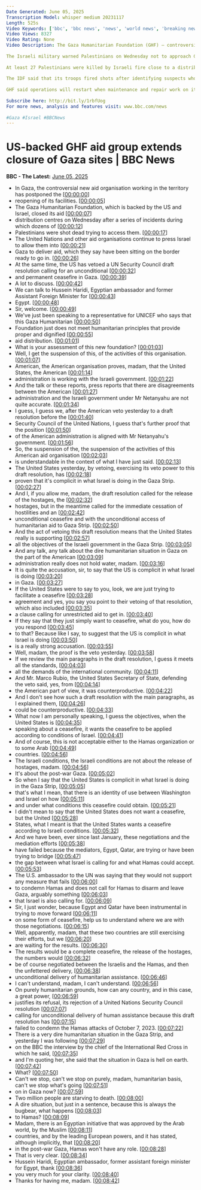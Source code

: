 ```yaml
---
Date Generated: June 05, 2025
Transcription Model: whisper medium 20231117
Length: 525s
Video Keywords: ['bbc', 'bbc news', 'news', 'world news', 'breaking news', 'us news', 'world', 'america', 'usa', 'usa news', 'india news']
Video Views: 8327
Video Rating: None
Video Description: The Gaza Humanitarian Foundation (GHF) – controversial US and Israel-backed aid network – will not immediately resume distributing aid after a full-day closure on Wednesday. 
 
The Israeli military warned Palestinians on Wednesday not to approach GHF aid distribution sites while “reorganisation work” was under way, saying that access roads to those locations would be “considered combat zones”.
 
At least 27 Palestinians were killed by Israeli fire close to a distribution centre on Tuesday, according to the Hamas-run Civil Defence Agency.
 
The IDF said that its troops fired shots after identifying suspects who moved towards them "deviating from the designated access routes".
 
GHF said operations will restart when maintenance and repair work on its distribution sites is complete.
 
Subscribe here: http://bit.ly/1rbfUog
For more news, analysis and features visit: www.bbc.com/news 
 
#Gaza #Israel #BBCNews
---
```


# US-backed GHF aid group extends closure of Gaza sites | BBC News
**BBC - The Latest:** [June 05, 2025](https://www.youtube.com/watch?v=3PYijbRRfws)
*  In Gaza, the controversial new aid organisation working in the territory has postponed the [[00:00:00](https://www.youtube.com/watch?v=3PYijbRRfws&t=0.0s)]
*  reopening of its facilities. [[00:00:05](https://www.youtube.com/watch?v=3PYijbRRfws&t=5.0s)]
*  The Gaza Humanitarian Foundation, which is backed by the US and Israel, closed its aid [[00:00:07](https://www.youtube.com/watch?v=3PYijbRRfws&t=7.36s)]
*  distribution centres on Wednesday after a series of incidents during which dozens of [[00:00:12](https://www.youtube.com/watch?v=3PYijbRRfws&t=12.98s)]
*  Palestinians were shot dead trying to access them. [[00:00:17](https://www.youtube.com/watch?v=3PYijbRRfws&t=17.76s)]
*  The United Nations and other aid organisations continue to press Israel to allow them into [[00:00:21](https://www.youtube.com/watch?v=3PYijbRRfws&t=21.36s)]
*  Gaza to deliver aid, which they say have been sitting on the border ready to go in. [[00:00:26](https://www.youtube.com/watch?v=3PYijbRRfws&t=26.96s)]
*  At the same time, the US has vetoed a UN Security Council draft resolution calling for an unconditional [[00:00:32](https://www.youtube.com/watch?v=3PYijbRRfws&t=32.24s)]
*  and permanent ceasefire in Gaza. [[00:00:39](https://www.youtube.com/watch?v=3PYijbRRfws&t=39.08s)]
*  A lot to discuss. [[00:00:42](https://www.youtube.com/watch?v=3PYijbRRfws&t=42.120000000000005s)]
*  We can talk to Hussein Haridi, Egyptian ambassador and former Assistant Foreign Minister for [[00:00:43](https://www.youtube.com/watch?v=3PYijbRRfws&t=43.120000000000005s)]
*  Egypt. [[00:00:48](https://www.youtube.com/watch?v=3PYijbRRfws&t=48.18s)]
*  Sir, welcome. [[00:00:49](https://www.youtube.com/watch?v=3PYijbRRfws&t=49.18s)]
*  We've just been speaking to a representative for UNICEF who says that this Gaza Humanitarian [[00:00:50](https://www.youtube.com/watch?v=3PYijbRRfws&t=50.18s)]
*  Foundation just does not meet humanitarian principles that provide proper and dignified [[00:00:55](https://www.youtube.com/watch?v=3PYijbRRfws&t=55.239999999999995s)]
*  aid distribution. [[00:01:01](https://www.youtube.com/watch?v=3PYijbRRfws&t=61.48s)]
*  What is your assessment of this new foundation? [[00:01:03](https://www.youtube.com/watch?v=3PYijbRRfws&t=63.76s)]
*  Well, I get the suspension of this, of the activities of this organisation. [[00:01:07](https://www.youtube.com/watch?v=3PYijbRRfws&t=67.03999999999999s)]
*  American, the American organisation proves, madam, that the United States, the American [[00:01:14](https://www.youtube.com/watch?v=3PYijbRRfws&t=74.08s)]
*  administration is working with the Israeli government. [[00:01:22](https://www.youtube.com/watch?v=3PYijbRRfws&t=82.12s)]
*  And the talk or these reports, press reports that there are disagreements between the American [[00:01:27](https://www.youtube.com/watch?v=3PYijbRRfws&t=87.04s)]
*  administration and the Israeli government under Mr Netanyahu are not quite accurate. [[00:01:34](https://www.youtube.com/watch?v=3PYijbRRfws&t=94.92s)]
*  I guess, I guess we, after the American veto yesterday to a draft resolution before the [[00:01:40](https://www.youtube.com/watch?v=3PYijbRRfws&t=100.92s)]
*  Security Council of the United Nations, I guess that's further proof that the position [[00:01:50](https://www.youtube.com/watch?v=3PYijbRRfws&t=110.28s)]
*  of the American administration is aligned with Mr Netanyahu's government. [[00:01:56](https://www.youtube.com/watch?v=3PYijbRRfws&t=116.8s)]
*  So, the suspension of the, the suspension of the activities of this American aid organisation [[00:02:03](https://www.youtube.com/watch?v=3PYijbRRfws&t=123.80000000000001s)]
*  is understandable in the context of what I have just said. [[00:02:13](https://www.youtube.com/watch?v=3PYijbRRfws&t=133.0s)]
*  The United States yesterday, by vetoing, exercising its veto power to this draft resolution, has [[00:02:18](https://www.youtube.com/watch?v=3PYijbRRfws&t=138.52s)]
*  proven that it's complicit in what Israel is doing in the Gaza Strip. [[00:02:27](https://www.youtube.com/watch?v=3PYijbRRfws&t=147.72s)]
*  And I, if you allow me, madam, the draft resolution called for the release of the hostages, the [[00:02:32](https://www.youtube.com/watch?v=3PYijbRRfws&t=152.68s)]
*  hostages, but in the meantime called for the immediate cessation of hostilities and an [[00:02:42](https://www.youtube.com/watch?v=3PYijbRRfws&t=162.88000000000002s)]
*  unconditional ceasefire and with the unconditional access of humanitarian aid to Gaza Strip. [[00:02:50](https://www.youtube.com/watch?v=3PYijbRRfws&t=170.48000000000002s)]
*  And the act of vetoing this draft resolution means that the United States really is supporting [[00:02:57](https://www.youtube.com/watch?v=3PYijbRRfws&t=177.48000000000002s)]
*  all the objectives of the Israeli government in the Gaza Strip. [[00:03:05](https://www.youtube.com/watch?v=3PYijbRRfws&t=185.36s)]
*  And any talk, any talk about the dire humanitarian situation in Gaza on the part of the American [[00:03:09](https://www.youtube.com/watch?v=3PYijbRRfws&t=189.24s)]
*  administration really does not hold water, madam. [[00:03:16](https://www.youtube.com/watch?v=3PYijbRRfws&t=196.32s)]
*  It is quite the accusation, sir, to say that the US is complicit in what Israel is doing [[00:03:20](https://www.youtube.com/watch?v=3PYijbRRfws&t=200.4s)]
*  in Gaza. [[00:03:27](https://www.youtube.com/watch?v=3PYijbRRfws&t=207.4s)]
*  If the United States were to say to you, look, we are just trying to facilitate a ceasefire [[00:03:28](https://www.youtube.com/watch?v=3PYijbRRfws&t=208.88s)]
*  agreement and yes, you say you point to their vetoing of that resolution, which also included [[00:03:35](https://www.youtube.com/watch?v=3PYijbRRfws&t=215.04000000000002s)]
*  a clause calling for unrestricted aid to get in. [[00:03:40](https://www.youtube.com/watch?v=3PYijbRRfws&t=220.72s)]
*  If they say that they just simply want to ceasefire, what do you, how do you respond [[00:03:45](https://www.youtube.com/watch?v=3PYijbRRfws&t=225.96s)]
*  to that? Because like I say, to suggest that the US is complicit in what Israel is doing [[00:03:50](https://www.youtube.com/watch?v=3PYijbRRfws&t=230.52s)]
*  is a really strong accusation. [[00:03:55](https://www.youtube.com/watch?v=3PYijbRRfws&t=235.64000000000001s)]
*  Well, madam, the proof is the veto yesterday. [[00:03:58](https://www.youtube.com/watch?v=3PYijbRRfws&t=238.72s)]
*  If we review the main paragraphs in the draft resolution, I guess it meets all the standards, [[00:04:03](https://www.youtube.com/watch?v=3PYijbRRfws&t=243.56s)]
*  all the demands of the international community. [[00:04:11](https://www.youtube.com/watch?v=3PYijbRRfws&t=251.56s)]
*  And Mr. Marco Rubio, the United States Secretary of State, defending the veto said, yes, from [[00:04:14](https://www.youtube.com/watch?v=3PYijbRRfws&t=254.28s)]
*  the American part of view, it was counterproductive. [[00:04:22](https://www.youtube.com/watch?v=3PYijbRRfws&t=262.72s)]
*  And I don't see how such a draft resolution with the main paragraphs, as I explained them, [[00:04:26](https://www.youtube.com/watch?v=3PYijbRRfws&t=266.56s)]
*  could be counterproductive. [[00:04:33](https://www.youtube.com/watch?v=3PYijbRRfws&t=273.2s)]
*  What now I am personally speaking, I guess the objectives, when the United States is [[00:04:35](https://www.youtube.com/watch?v=3PYijbRRfws&t=275.15999999999997s)]
*  speaking about a ceasefire, it wants the ceasefire to be applied according to conditions of Israel. [[00:04:41](https://www.youtube.com/watch?v=3PYijbRRfws&t=281.4s)]
*  And of course, this is not acceptable either to the Hamas organization or to some Arab [[00:04:49](https://www.youtube.com/watch?v=3PYijbRRfws&t=289.28s)]
*  countries. [[00:04:56](https://www.youtube.com/watch?v=3PYijbRRfws&t=296.03999999999996s)]
*  The Israeli conditions, the Israeli conditions are not about the release of hostages, madam. [[00:04:56](https://www.youtube.com/watch?v=3PYijbRRfws&t=296.84s)]
*  It's about the post-war Gaza. [[00:05:02](https://www.youtube.com/watch?v=3PYijbRRfws&t=302.76s)]
*  So when I say that the United States is complicit in what Israel is doing in the Gaza Strip, [[00:05:05](https://www.youtube.com/watch?v=3PYijbRRfws&t=305.28s)]
*  that's what I mean, that there is an identity of use between Washington and Israel on how [[00:05:11](https://www.youtube.com/watch?v=3PYijbRRfws&t=311.71999999999997s)]
*  and under what conditions this ceasefire could obtain. [[00:05:21](https://www.youtube.com/watch?v=3PYijbRRfws&t=321.84s)]
*  I didn't mean to say that the United States does not want a ceasefire, but the United [[00:05:28](https://www.youtube.com/watch?v=3PYijbRRfws&t=328.12s)]
*  States, what I meant is that the United States wants a ceasefire according to Israeli conditions. [[00:05:32](https://www.youtube.com/watch?v=3PYijbRRfws&t=332.59999999999997s)]
*  And we have been, ever since last January, these negotiations and the mediation efforts [[00:05:38](https://www.youtube.com/watch?v=3PYijbRRfws&t=338.91999999999996s)]
*  have failed because the mediators, Egypt, Qatar, are trying or have been trying to bridge [[00:05:47](https://www.youtube.com/watch?v=3PYijbRRfws&t=347.36s)]
*  the gap between what Israel is calling for and what Hamas could accept. [[00:05:53](https://www.youtube.com/watch?v=3PYijbRRfws&t=353.84s)]
*  The U.S. ambassador to the UN was saying that they would not support any measure that fails [[00:06:00](https://www.youtube.com/watch?v=3PYijbRRfws&t=360.08s)]
*  to condemn Hamas and does not call for Hamas to disarm and leave Gaza, arguably something [[00:06:03](https://www.youtube.com/watch?v=3PYijbRRfws&t=363.64s)]
*  that Israel is also calling for. [[00:06:09](https://www.youtube.com/watch?v=3PYijbRRfws&t=369.2s)]
*  Sir, I just wonder, because Egypt and Qatar have been instrumental in trying to move forward [[00:06:11](https://www.youtube.com/watch?v=3PYijbRRfws&t=371.15999999999997s)]
*  on some form of ceasefire, help us to understand where we are with those negotiations. [[00:06:15](https://www.youtube.com/watch?v=3PYijbRRfws&t=375.32s)]
*  Well, apparently, madam, that these two countries are still exercising their efforts, but we [[00:06:20](https://www.youtube.com/watch?v=3PYijbRRfws&t=380.56s)]
*  are waiting for the results. [[00:06:30](https://www.youtube.com/watch?v=3PYijbRRfws&t=390.12s)]
*  The results would be a complete ceasefire, the release of the hostages, the numbers would [[00:06:32](https://www.youtube.com/watch?v=3PYijbRRfws&t=392.56s)]
*  be of course negotiated between the Israelis and the Hamas, and then the unfettered delivery, [[00:06:38](https://www.youtube.com/watch?v=3PYijbRRfws&t=398.68s)]
*  unconditional delivery of humanitarian assistance. [[00:06:46](https://www.youtube.com/watch?v=3PYijbRRfws&t=406.32s)]
*  I can't understand, madam, I can't understand. [[00:06:56](https://www.youtube.com/watch?v=3PYijbRRfws&t=416.76s)]
*  On purely humanitarian grounds, how can any country, and in this case, a great power, [[00:06:59](https://www.youtube.com/watch?v=3PYijbRRfws&t=419.24s)]
*  justifies its refusal, its rejection of a United Nations Security Council resolution [[00:07:07](https://www.youtube.com/watch?v=3PYijbRRfws&t=427.24s)]
*  calling for unconditional delivery of human assistance because this draft resolution has [[00:07:15](https://www.youtube.com/watch?v=3PYijbRRfws&t=435.24s)]
*  failed to condemn the Hamas attacks of October 7, 2023. [[00:07:22](https://www.youtube.com/watch?v=3PYijbRRfws&t=442.24s)]
*  There is a very dire humanitarian situation in the Gaza Strip, and yesterday I was following [[00:07:29](https://www.youtube.com/watch?v=3PYijbRRfws&t=449.24s)]
*  on the BBC the interview by the chief of the International Red Cross in which he said, [[00:07:35](https://www.youtube.com/watch?v=3PYijbRRfws&t=455.24s)]
*  and I'm quoting her, she said that the situation in Gaza is hell on earth. [[00:07:42](https://www.youtube.com/watch?v=3PYijbRRfws&t=462.24s)]
*  What? [[00:07:50](https://www.youtube.com/watch?v=3PYijbRRfws&t=470.24s)]
*  Can't we stop, can't we stop on purely, madam, humanitarian basis, can't we stop what's going [[00:07:51](https://www.youtube.com/watch?v=3PYijbRRfws&t=471.24s)]
*  on in Gaza now? [[00:07:59](https://www.youtube.com/watch?v=3PYijbRRfws&t=479.24s)]
*  Two million people are starving to death. [[00:08:00](https://www.youtube.com/watch?v=3PYijbRRfws&t=480.24s)]
*  A dire situation, but just in a sentence, because this is always the bugbear, what happens [[00:08:03](https://www.youtube.com/watch?v=3PYijbRRfws&t=483.24s)]
*  to Hamas? [[00:08:09](https://www.youtube.com/watch?v=3PYijbRRfws&t=489.24s)]
*  Madam, there is an Egyptian initiative that was approved by the Arab world, by the Muslim [[00:08:11](https://www.youtube.com/watch?v=3PYijbRRfws&t=491.24s)]
*  countries, and by the leading European powers, and it has stated, although implicitly, that [[00:08:20](https://www.youtube.com/watch?v=3PYijbRRfws&t=500.24s)]
*  in the post-war Gaza, Hamas won't have any role. [[00:08:28](https://www.youtube.com/watch?v=3PYijbRRfws&t=508.24s)]
*  That is very clear. [[00:08:34](https://www.youtube.com/watch?v=3PYijbRRfws&t=514.24s)]
*  Hussein Haridi, Egyptian ambassador, former assistant foreign minister for Egypt, thank [[00:08:36](https://www.youtube.com/watch?v=3PYijbRRfws&t=516.24s)]
*  you very much for your clarity. [[00:08:40](https://www.youtube.com/watch?v=3PYijbRRfws&t=520.24s)]
*  Thanks for having me, madam. [[00:08:42](https://www.youtube.com/watch?v=3PYijbRRfws&t=522.24s)]

